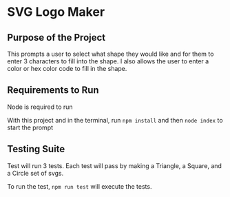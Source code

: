 # SVG Logo Maker

## Purpose of the Project

This prompts a user to select what shape they would like and for them to enter 3 characters to fill into the shape. I also allows the user to enter a color or hex color code to fill in the shape.

## Requirements to Run

Node is required to run

With this project and in the terminal, run `npm install` and then `node index` to start the prompt

## Testing Suite

Test will run 3 tests. Each test will pass by making a Triangle, a Square, and a Circle set of svgs.

To run the test, `npm run test` will execute the tests.
